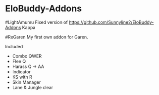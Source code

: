 # EloBuddy-Addons
#LightAmumu
Fixed version of https://github.com/Sunnyline2/EloBuddy-Addons Kappa 

#ReGaren
My first own addon for Garen.

Included
- Combo QWER
- Flee Q
- Harass Q -> AA
- Indicator
- KS with R
- Skin Manager
- Lane & Jungle clear
